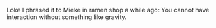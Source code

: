 Loke I phrased it to Mieke in ramen shop a while ago: You cannot have interaction without something like gravity.